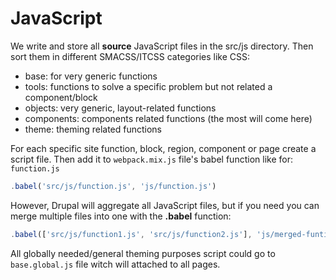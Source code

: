 # JavaScript

We write and store all **source** JavaScript files in the src/js directory. Then
sort them in different SMACSS/ITCSS categories like CSS:

- base: for very generic functions
- tools: functions to solve a specific problem but not related a component/block
- objects: very generic, layout-related functions
- components: components related functions (the most will come here)
- theme: theming related functions

For each specific site function, block, region, component or page create a script file. Then add it to `webpack.mix.js` file's babel function like for: `function.js`

```js
.babel('src/js/function.js', 'js/function.js')
```

However, Drupal will aggregate all JavaScript files, but if you need
you can merge multiple files into one with the **.babel** function:

```js
.babel(['src/js/function1.js', 'src/js/function2.js'], 'js/merged-funtions.js')
```

All globally needed/general theming purposes script could go to `base.global.js` file witch will attached to all pages.

